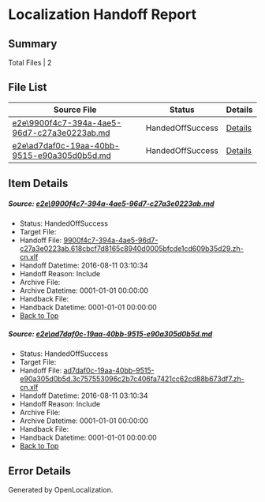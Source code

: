 # <a name='report-top'></a> Localization Handoff Report

## Summary
 Total Files | 2

## File List
 Source File | Status | Details 
 ----------- | ------ | ------- 
 [e2e\9900f4c7-394a-4ae5-96d7-c27a3e0223ab.md](https://github.com/OpenLocalizationTestOrg/oltest/blob/423becb14b03c9800739ee9dcc4f0056a3a8167c/e2e/9900f4c7-394a-4ae5-96d7-c27a3e0223ab.md) | HandedOffSuccess | [Details](#36e29b93e870808f7da05d2edd47929dcd57b8171)
 [e2e\ad7daf0c-19aa-40bb-9515-e90a305d0b5d.md](https://github.com/OpenLocalizationTestOrg/oltest/blob/423becb14b03c9800739ee9dcc4f0056a3a8167c/e2e/ad7daf0c-19aa-40bb-9515-e90a305d0b5d.md) | HandedOffSuccess | [Details](#78ca384096ef354adfdef8e6aab9292fee43756c2)

## Item Details
##### <a name='36e29b93e870808f7da05d2edd47929dcd57b8171'></a> Source: [e2e\9900f4c7-394a-4ae5-96d7-c27a3e0223ab.md](https://github.com/OpenLocalizationTestOrg/oltest/blob/423becb14b03c9800739ee9dcc4f0056a3a8167c/e2e/9900f4c7-394a-4ae5-96d7-c27a3e0223ab.md)
* Status: HandedOffSuccess
* Target File: 
* Handoff File: [9900f4c7-394a-4ae5-96d7-c27a3e0223ab.618cbcf7d8165c8940d0005bfcde1cd609b35d29.zh-cn.xlf](https://github.com/OpenLocalizationTestOrg/olhandoff-e2e/blob/351ebe96a393d2c8080e51d195fc010b31a06f01/ol-handoff/OpenLocalizationTestOrg/ol-test-zhcn/ci/ht/9900f4c7-394a-4ae5-96d7-c27a3e0223ab.618cbcf7d8165c8940d0005bfcde1cd609b35d29.zh-cn.xlf)
* Handoff Datetime: 2016-08-11 03:10:34
* Handoff Reason: Include
* Archive File: 
* Archive Datetime: 0001-01-01 00:00:00
* Handback File: 
* Handback Datetime: 0001-01-01 00:00:00
* [Back to Top](#report-top)

##### <a name='78ca384096ef354adfdef8e6aab9292fee43756c2'></a> Source: [e2e\ad7daf0c-19aa-40bb-9515-e90a305d0b5d.md](https://github.com/OpenLocalizationTestOrg/oltest/blob/423becb14b03c9800739ee9dcc4f0056a3a8167c/e2e/ad7daf0c-19aa-40bb-9515-e90a305d0b5d.md)
* Status: HandedOffSuccess
* Target File: 
* Handoff File: [ad7daf0c-19aa-40bb-9515-e90a305d0b5d.3c757553096c2b7c406fa7421cc62cd88b673df7.zh-cn.xlf](https://github.com/OpenLocalizationTestOrg/olhandoff-e2e/blob/351ebe96a393d2c8080e51d195fc010b31a06f01/ol-handoff/OpenLocalizationTestOrg/ol-test-zhcn/ci/ht/ad7daf0c-19aa-40bb-9515-e90a305d0b5d.3c757553096c2b7c406fa7421cc62cd88b673df7.zh-cn.xlf)
* Handoff Datetime: 2016-08-11 03:10:34
* Handoff Reason: Include
* Archive File: 
* Archive Datetime: 0001-01-01 00:00:00
* Handback File: 
* Handback Datetime: 0001-01-01 00:00:00
* [Back to Top](#report-top)


## Error Details

Generated by OpenLocalization.
